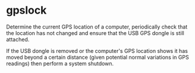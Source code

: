 # gpslock
Determine the current GPS location of a computer, periodically check that the location 
has not changed and ensure that the USB GPS dongle is still attached.

If the USB dongle is removed or the computer's GPS location shows it has moved beyond
a certain distance (given potential normal variations in GPS readings) then perform
a system shutdown.
